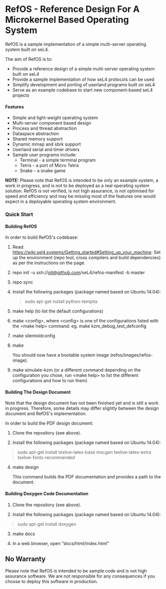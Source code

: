 <!--
     Copyright 2016, Data61, CSIRO

     SPDX-License-Identifier: CC-BY-SA-4.0
-->

RefOS - Reference Design For A Microkernel Based Operating System
=================================================================

RefOS is a sample implementation of a simple multi-server operating system built on seL4.

The aim of RefOS is to:

* Provide a reference design of a simple multi-server operating system built on seL4
* Provide a sample implementation of how seL4 protocols can be used
* Simplify development and porting of userland programs built on seL4
* Serve as an example codebase to start new component-based seL4 projects

#### Features

* Simple and light-weight operating system
* Multi-server component based design
* Process and thread abstraction
* Dataspace abstraction
* Shared memory support
* Dynamic mmap and sbrk support
* Userland serial and timer drivers
* Sample user programs include:
    * Terminal - a simple terminal program
    * Tetris - a port of Micro Tetris
    * Snake - a snake game

**NOTE:** Please note that RefOS is intended to be only an example system, a work in progress,
and is not to be deployed as a real operating system solution. RefOS is not verified, is not
high assurance, is not optimised for speed and efficiency and may be missing most of the features
one would expect in a deployable operating system environment.

### Quick Start

#### Building RefOS

In order to build RefOS's codebase:

1. Read: https://wiki.sel4.systems/Getting_started#Setting_up_your_machine. Set up the environment
   (repo tool, cross compilers and build dependencies) as per the instructions on the page.

2. repo init -u ssh://git@github.com/seL4/refos-manifest -b master

3. repo sync

4. Install the following packages (package named based on Ubuntu 14.04):
   > sudo apt-get install python-tempita

5. make help (to list the default configurations)

6. make \<config\>, where \<config\> is one of the configurations listed with the \<make help\> command:
   eg. make kzm\_debug\_test\_defconfig

7. make silentoldconfig

8. make

   You should now have a bootable system image (refos/images/refos-image).


9. make simulate-kzm (or a different command depending on the configuration you chose, run \<make help\>
   to list the different configurations and how to run them)


#### Building The Design Document

Note that the design document has not been finished yet and is still a work in progress. Therefore, some
details may differ slightly between the design document and RefOS's implementation.

In order to build the PDF design document:

1. Clone the repository (see above).

3. Install the following packages (package named based on Ubuntu 14.04):
  > sudo apt-get install texlive-latex-base mscgen texlive-latex-extra texlive-fonts-recommended

4. make design

   This command builds the PDF documentation and provides a path to the document.


#### Building Doxygen Code Documentation

1. Clone the repository (see above).

2. Install the following packages (package named based on Ubuntu 14.04):
  > sudo apt-get install doxygen

3. make docs

5. In a web browser, open "docs/html/index.html"


No Warranty
-----------

Please note that RefOS is intended to be sample code and is not high assurance software.
We are not responsible for any consequences if you choose to deploy this software in
production.
